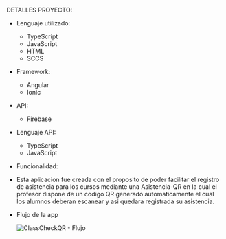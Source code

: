 DETALLES PROYECTO:

+ Lenguaje utilizado:
  - TypeScript
  - JavaScript
  - HTML
  - SCCS
 
+ Framework:
   - Angular
   - Ionic
 
+ API:
  - Firebase
 
+ Lenguaje API:
  - TypeScript
  - JavaScript
 
+ Funcionalidad:
 - Esta aplicacion fue creada con el proposito de poder facilitar el registro de asistencia para los cursos mediante una Asistencia-QR en la cual el profesor dispone de un codigo QR generado automaticamente el cual los alumnos deberan escanear y asi quedara registrada su asistencia.

+ Flujo de la app
  

  ![ClassCheckQR - Flujo](https://github.com/TheMidnightGuy/AppMovil-Ionic/assets/98906622/15f988ec-d68f-4b06-9621-21308a5c5ffb)

